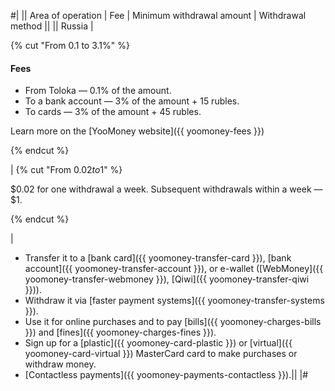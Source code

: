 #|
|| Area of operation | Fee | Minimum withdrawal amount | Withdrawal method ||
|| Russia |

{% cut "From 0.1 to 3.1%" %}

#### Fees

- From Toloka — 0.1% of the amount.
- To a bank account — 3% of the amount + 15 rubles.
- To cards — 3% of the amount + 45 rubles.

Learn more on the [YooMoney website]({{ yoomoney-fees }})

{% endcut %}

| {% cut "From $0.02 to $1" %}

$0.02 for one withdrawal a week. Subsequent withdrawals within a week — $1.

{% endcut %}

|
- Transfer it to a [bank card]({{ yoomoney-transfer-card }}), [bank account]({{ yoomoney-transfer-account }}), or e-wallet ([WebMoney]({{ yoomoney-transfer-webmoney }}), [Qiwi]({{ yoomoney-transfer-qiwi }})).
- Withdraw it via [faster payment systems]({{ yoomoney-transfer-systems }}).
- Use it for online purchases and to pay [bills]({{ yoomoney-charges-bills }}) and [fines]({{ yoomoney-charges-fines }}).
- Sign up for a [plastic]({{ yoomoney-card-plastic }}) or [virtual]({{ yoomoney-card-virtual }}) MasterCard card to make purchases or withdraw money.
- [Contactless payments]({{ yoomoney-payments-contactless }}).||
   |#

